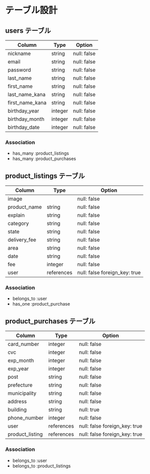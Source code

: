 # テーブル設計

## users テーブル

| Column          | Type    | Option      |
| --------------- | ------- | ----------- |
| nickname        | string  | null: false |
| email           | string  | null: false |
| password        | string  | null: false |
| last_name       | string  | null: false |
| first_name      | string  | null: false |
| last_name_kana  | string  | null: false |
| first_name_kana | string  | null: false |
| birthday_year   | integer | null: false |
| birthday_month  | integer | null: false |
| birthday_date   | integer | null: false |

### Association

- has_many :product_listings
- has_many :product_purchases

## product_listings テーブル

| Column       | Type       | Option                       |
| ------------ | ---------- | ---------------------------- |
| image        |            | null: false                  |
| product_name | string     | null: false                  |
| explain      | string     | null: false                  |
| category     | string     | null: false                  |
| state        | string     | null: false                  |
| delivery_fee | string     | null: false                  |
| area         | string     | null: false                  |
| date         | string     | null: false                  |
| fee          | integer    | null: false                  |
| user         | references | null: false foreign_key: true|

### Association

- belongs_to :user
- has_one :product_purchase

## product_purchases テーブル
| Column          | Type       | Option                        |
| --------------- | ---------- | ----------------------------- |
| card_number     | integer    | null: false                   |
| cvc             | integer    | null: false                   |
| exp_month       | integer    | null: false                   |
| exp_year        | integer    | null: false                   |
| post            | string     | null: false                   |
| prefecture      | string     | null: false                   |
| municipality    | string     | null: false                   |
| address         | string     | null: false                   |
| building        | string     | null: true                    |
| phone_number    | integer    | null: false                   |
| user            | references | null: false foreign_key: true |
| product_listing | references | null: false foreign_key: true |

### Association

- belongs_to :user
- belongs_to :product_listings